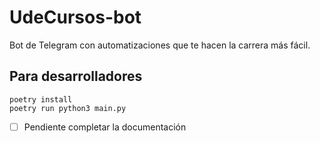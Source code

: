 # UdeCursos-bot
Bot de Telegram con automatizaciones que te hacen la carrera más fácil.


## Para desarrolladores

```
poetry install
poetry run python3 main.py
```

- [ ] Pendiente completar la documentación